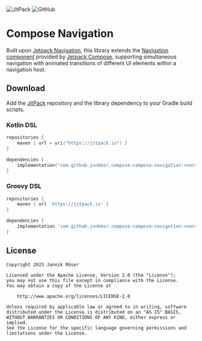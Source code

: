![JitPack](https://img.shields.io/jitpack/version/com.github.jnnkmsr/compose?style=for-the-badge)
![GitHub](https://img.shields.io/github/license/jnnkmsr/compose?style=for-the-badge)

# Compose Navigation

Built upon [Jetpack Navigation][navigation], this library extends the [Navigation
component][compose-navigation] provided by [Jetpack Compose][compose], supporting
simultaneous navigation with animated transitions of different UI elements within 
a navigation host.

<!-- TODO: Usage -->

## Download

Add the [JitPack][jitpack] repository and the library dependency to your Gradle
build scripts.

### Kotlin DSL

```kotlin
repositories {
    maven { url = uri("https://jitpack.io") }
}

dependencies {
    implementation("com.github.jnnkmsr.compose:compose-navigation:<version>")
}
```

### Groovy DSL

```groovy
repositories {
    maven { url 'https://jitpack.io' }
}

dependencies {
    implementation 'com.github.jnnkmsr.compose:compose-navigation:<version>'
}
```

## License

```
Copyright 2023 Jannik Möser

Licensed under the Apache License, Version 2.0 (the "License");
you may not use this file except in compliance with the License.
You may obtain a copy of the License at

    http://www.apache.org/licenses/LICENSE-2.0

Unless required by applicable law or agreed to in writing, software
distributed under the License is distributed on an "AS IS" BASIS,
WITHOUT WARRANTIES OR CONDITIONS OF ANY KIND, either express or implied.
See the License for the specific language governing permissions and
limitations under the License.
```

<!-- External Links -->
[compose]: https://d.android.com/jetpack/compose
[compose-navigation]: https://d.android.com/jetpack/compose/navigation
[jitpack]: https://jitpack.io/
[navigation]: https://d.android.com/guide/navigation
